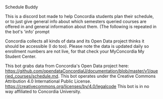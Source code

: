 Schedule Buddy

This is a discord bot made to help Concordia students plan their schedule, or to just give general info about which semesters queried courses are offered in and general information about them.
(The following is repeated in the bot's 'info' prompt

Concordia collects all kinds of data and its Open Data project thinks it should be accessible (I do too).
Please note the data is updated daily so enrollment numbers are not live, for that check your MyConcordia My Student Center.

This bot grabs data from Concordia's Open Data project here: https://github.com/opendataConcordiaU/documentation/blob/master/v1/queried_courses/schedule.md.
This bot operates under the Creative Commons Attribution 4.0 International Public License. https://creativecommons.org/licenses/by/4.0/legalcode
This bot is in no way affiliated to Concordia University.
